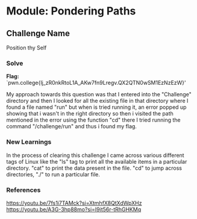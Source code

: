 # Module: Pondering Paths

## Challenge Name
Position thy Self

### Solve
**Flag:** `pwn.college{Ij_zR0nkRtoL1A_AKw7fn9Lregv.QX2QTN0wSM1EzNzEzW}'


My approach towards this question was that I entered into the "Challenge" directory and then I looked for all the existing file in that directory where I found a file named "run" but when is tried running it, an error popped up showing that i wasn't in the right directory so then i visited the path mentioned in the error using the function "cd" there I tried running the command "/challenge/run" and thus i found my flag.

### New Learnings
In the process of clearing this challenge I came across various different tags of Linux like the "ls" tag to print all the available items in a particular directory. "cat" to print the data present in the file. "cd" to jump across directories, "./" to run a particular file.

### References 
https://youtu.be/7fs1i7TAMck?si=XtmhfX8QtXdWpXHz
https://youtu.be/A3G-3hp88mo?si=I9it56r-tRhGHKMq

